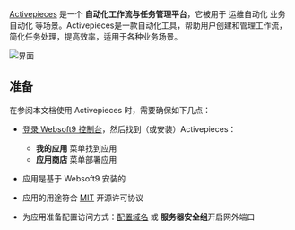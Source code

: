 [Activepieces](https://www.activepieces.com ) 是一个 **自动化工作流与任务管理平台**，它被用于 运维自动化 业务自动化  等场景。Activepieces是一款自动化工具，帮助用户创建和管理工作流，简化任务处理，提高效率，适用于各种业务场景。


![界面](https://libs.websoft9.com/Websoft9/DocsPicture/zh/activepieces/activepieces-gui-websoft9.png)


## 准备

在参阅本文档使用 Activepieces 时，需要确保如下几点：

- [登录 Websoft9 控制台](./login-console)，然后找到（或安装）Activepieces：
  - **我的应用** 菜单找到应用 
  - **应用商店** 菜单部署应用

- 应用是基于 Websoft9 安装的


- 应用的用途符合 [MIT](https://opensource.org/licenses/MIT) 开源许可协议


- 为应用准备配置访问方式：[配置域名](./domain-set) 或 **服务器安全组**开启网外端口